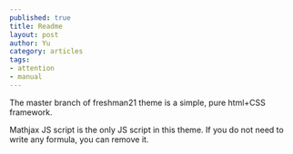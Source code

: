 ```yaml
---
published: true
title: Readme
layout: post
author: Yu 
category: articles
tags:
- attention
- manual
---
```


The master branch of freshman21 theme is a simple, pure html+CSS framework.

Mathjax JS script is the only JS script in this theme. If you do not need to write any formula, you can remove it. 

